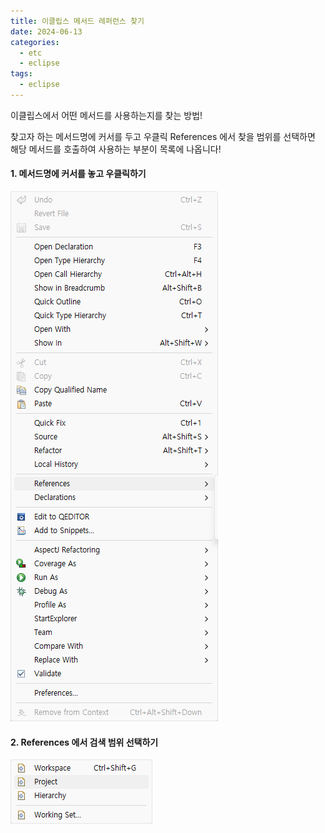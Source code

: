 ```yaml
---
title: 이클립스 메서드 레퍼런스 찾기
date: 2024-06-13
categories:
  - etc
  - eclipse
tags:
  - eclipse
---
```

이클립스에서 어떤 메서드를 사용하는지를 찾는 방법!  

찾고자 하는 메서드명에 커서를 두고 우클릭 References 에서 찾을 범위를 선택하면 해당 메서드를 호출하여 사용하는 부분이 목록에 나옵니다!   

#### 1. 메서드명에 커서를 놓고 우클릭하기

![](/assets/img/screenshot/2024-06-13-eclipse/img1.png)   


#### 2. References 에서 검색 범위 선택하기

![](/assets/img/screenshot/2024-06-13-eclipse/img2.png)   

